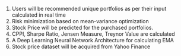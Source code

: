 1. Users will be recommended unique portfolios as per their input calculated in real time
2. Risk minimization based on mean-variance optimization
3. Stock Price will be predicted for the purchased portfolios.
4. CPPI, Sharpe Ratio, Jensen Measure, Treynor Value are calculated
5. A Deep Learning Neural Network Architecture for calculating EMA
6. Stock price dataset will be acquired from Yahoo Finance

